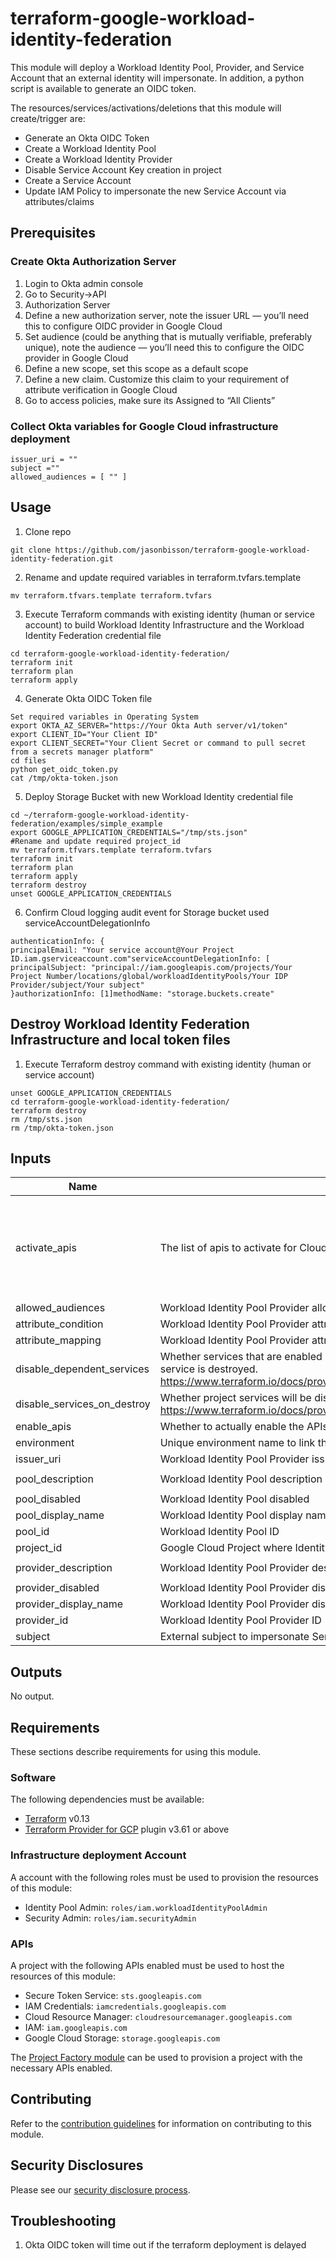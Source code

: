 # terraform-google-workload-identity-federation

This module will deploy a Workload Identity Pool, Provider, and Service Account that an external identity will impersonate. In addition, a python script is available to generate an OIDC token.

The resources/services/activations/deletions that this module will create/trigger are:
- Generate an Okta OIDC Token 
- Create a Workload Identity Pool
- Create a Workload Identity Provider
- Disable Service Account Key creation in project
- Create a Service Account 
- Update IAM Policy to impersonate the new Service Account via attributes/claims

## Prerequisites

### Create Okta Authorization Server
1. Login to Okta admin console
2. Go to Security->API
3. Authorization Server
4. Define a new authorization server, note the issuer URL — you’ll need this to configure OIDC provider in Google Cloud
5. Set audience (could be anything that is mutually verifiable, preferably unique), note the audience — you’ll need this to configure the OIDC provider in Google Cloud
6. Define a new scope, set this scope as a default scope
7. Define a new claim. Customize this claim to your requirement of attribute verification in Google Cloud
8. Go to access policies, make sure its Assigned to “All Clients”

### Collect Okta variables for Google Cloud infrastructure deployment
```
issuer_uri = ""
subject =""
allowed_audiences = [ "" ]
```

## Usage
1. Clone repo
```
git clone https://github.com/jasonbisson/terraform-google-workload-identity-federation.git

```

2. Rename and update required variables in terraform.tvfars.template 
```
mv terraform.tfvars.template terraform.tvfars
```
3. Execute Terraform commands with existing identity (human or service account) to build Workload Identity Infrastructure and the Workload Identity Federation credential file
```
cd terraform-google-workload-identity-federation/
terraform init
terraform plan
terraform apply
```

4. Generate Okta OIDC Token file
```
Set required variables in Operating System
export OKTA_AZ_SERVER="https://Your Okta Auth server/v1/token"
export CLIENT_ID="Your Client ID"
export CLIENT_SECRET="Your Client Secret or command to pull secret from a secrets manager platform"
cd files
python get_oidc_token.py
cat /tmp/okta-token.json
```

5. Deploy Storage Bucket with new Workload Identity credential file
```
cd ~/terraform-google-workload-identity-federation/examples/simple_example
export GOOGLE_APPLICATION_CREDENTIALS="/tmp/sts.json"
#Rename and update required project_id
mv terraform.tfvars.template terraform.tvfars
terraform init
terraform plan
terraform apply
terraform destroy
unset GOOGLE_APPLICATION_CREDENTIALS
```

6. Confirm Cloud logging audit event for Storage bucket used serviceAccountDelegationInfo
```
authenticationInfo: {
principalEmail: "Your service account@Your Project ID.iam.gserviceaccount.com"serviceAccountDelegationInfo: [
principalSubject: "principal://iam.googleapis.com/projects/Your Project Number/locations/global/workloadIdentityPools/Your IDP Provider/subject/Your subject"
}authorizationInfo: [1]methodName: "storage.buckets.create"
```

## Destroy Workload Identity Federation Infrastructure and local token files
1. Execute Terraform destroy command with existing identity (human or service account) 
```
unset GOOGLE_APPLICATION_CREDENTIALS
cd terraform-google-workload-identity-federation/
terraform destroy
rm /tmp/sts.json 
rm /tmp/okta-token.json
```


<!-- BEGINNING OF PRE-COMMIT-TERRAFORM DOCS HOOK -->
## Inputs

| Name | Description | Type | Default | Required |
|------|-------------|------|---------|:--------:|
| activate\_apis | The list of apis to activate for Cloud Function | `list(string)` | <pre>[<br>  "sts.googleapis.com",<br>  "iamcredentials.googleapis.com",<br>  "cloudresourcemanager.googleapis.com",<br>  "iam.googleapis.com"<br>]</pre> | no |
| allowed\_audiences | Workload Identity Pool Provider allowed audiences | `list(string)` | `[]` | no |
| attribute\_condition | Workload Identity Pool Provider attribute condition expression | `string` | `null` | no |
| attribute\_mapping | Workload Identity Pool Provider attribute mapping | `map(any)` | n/a | yes |
| disable\_dependent\_services | Whether services that are enabled and which depend on this service should also be disabled when this service is destroyed. https://www.terraform.io/docs/providers/google/r/google_project_service.html#disable_dependent_services | `string` | `"false"` | no |
| disable\_services\_on\_destroy | Whether project services will be disabled when the resources are destroyed. https://www.terraform.io/docs/providers/google/r/google_project_service.html#disable_on_destroy | `string` | `"false"` | no |
| enable\_apis | Whether to actually enable the APIs. If false, this module is a no-op. | `string` | `"true"` | no |
| environment | Unique environment name to link the deployment together | `any` | n/a | yes |
| issuer\_uri | Workload Identity Pool Provider issuer URL | `string` | n/a | yes |
| pool\_description | Workload Identity Pool description | `string` | `"Workload Identity Pool managed by Terraform"` | no |
| pool\_disabled | Workload Identity Pool disabled | `bool` | `false` | no |
| pool\_display\_name | Workload Identity Pool display name | `string` | `null` | no |
| pool\_id | Workload Identity Pool ID | `string` | n/a | yes |
| project\_id | Google Cloud Project where Identity pool will be deployed | `any` | n/a | yes |
| provider\_description | Workload Identity Pool Provider description | `string` | `"Workload Identity Pool Provider managed by Terraform"` | no |
| provider\_disabled | Workload Identity Pool Provider disabled | `bool` | `false` | no |
| provider\_display\_name | Workload Identity Pool Provider display name | `string` | `null` | no |
| provider\_id | Workload Identity Pool Provider ID | `string` | n/a | yes |
| subject | External subject to impersonate Service Account | `string` | n/a | yes |

## Outputs

No output.

<!-- END OF PRE-COMMIT-TERRAFORM DOCS HOOK -->

## Requirements

These sections describe requirements for using this module.

### Software

The following dependencies must be available:

- [Terraform][terraform] v0.13
- [Terraform Provider for GCP][terraform-provider-gcp] plugin v3.61 or above

### Infrastructure deployment Account

A account with the following roles must be used to provision
the resources of this module:

- Identity Pool Admin: `roles/iam.workloadIdentityPoolAdmin`
- Security Admin: `roles/iam.securityAdmin`

### APIs

A project with the following APIs enabled must be used to host the
resources of this module:

- Secure Token Service: `sts.googleapis.com`
- IAM Credentials: `iamcredentials.googleapis.com`
- Cloud Resource Manager: `cloudresourcemanager.googleapis.com`
- IAM: `iam.googleapis.com`
- Google Cloud Storage: `storage.googleapis.com`

The [Project Factory module][project-factory-module] can be used to
provision a project with the necessary APIs enabled.

## Contributing

Refer to the [contribution guidelines](./CONTRIBUTING.md) for
information on contributing to this module.

[iam-module]: https://registry.terraform.io/modules/terraform-google-modules/iam/google
[project-factory-module]: https://registry.terraform.io/modules/terraform-google-modules/project-factory/google
[terraform-provider-gcp]: https://www.terraform.io/docs/providers/google/index.html
[terraform]: https://www.terraform.io/downloads.html

## Security Disclosures

Please see our [security disclosure process](./SECURITY.md).

## Troubleshooting 

1. Okta OIDC token will time out if the terraform deployment is delayed
